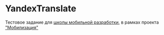 # YandexTranslate
Тестовое задание для [школы мобильной разработки](https://academy.yandex.ru/events/mobdev/msk-2017/#desc), в рамках проекта ["Мобилизация"](https://yandex.ru/mobilization/)

